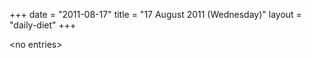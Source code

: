 +++
date = "2011-08-17"
title = "17 August 2011 (Wednesday)"
layout = "daily-diet"
+++

\<no entries\>